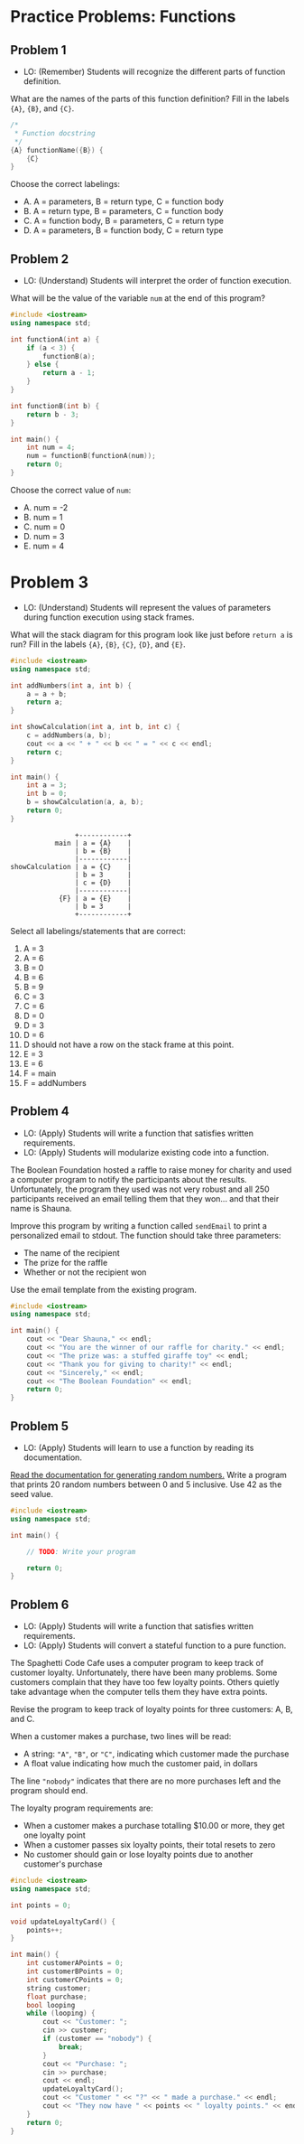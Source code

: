 # Practice Problems: Functions

## Problem 1

- LO: (Remember) Students will recognize the different parts of function definition.

What are the names of the parts of this function definition? Fill in the labels `{A}`, `{B}`, and `{C}`.

```cpp
/*
 * Function docstring
 */
{A} functionName({B}) {
    {C}
}
```

Choose the correct labelings:

- A. A = parameters, B = return type, C = function body
- B. A = return type, B = parameters, C = function body
- C. A = function body, B = parameters, C = return type
- D. A = parameters, B = function body, C = return type

## Problem 2

- LO: (Understand) Students will interpret the order of function execution.

What will be the value of the variable `num` at the end of this program?

```cpp
#include <iostream>
using namespace std;

int functionA(int a) {
    if (a < 3) {
        functionB(a);
    } else {
        return a - 1;
    }
}

int functionB(int b) {
    return b - 3;
}

int main() {
    int num = 4;
    num = functionB(functionA(num));
    return 0;
}
```

Choose the correct value of `num`:

- A. num = -2
- B. num = 1
- C. num = 0
- D. num = 3
- E. num = 4

# Problem 3

- LO: (Understand) Students will represent the values of parameters during function execution using stack frames.

What will the stack diagram for this program look like just before `return a` is run? Fill in the labels `{A}`, `{B}`, `{C}`, `{D}`, and `{E}`.

```cpp
#include <iostream>
using namespace std;

int addNumbers(int a, int b) {
    a = a + b;
    return a;
}

int showCalculation(int a, int b, int c) {
    c = addNumbers(a, b);
    cout << a << " + " << b << " = " << c << endl;
    return c;
}

int main() {
    int a = 3;
    int b = 0;
    b = showCalculation(a, a, b);
    return 0;
}
```

```
                +------------+
           main | a = {A}    |
                | b = {B}    |
                |------------|
showCalculation | a = {C}    |
                | b = 3      |
                | c = {D}    |
                |------------|
            {F} | a = {E}    |
                | b = 3      |
                +------------+
```

Select all labelings/statements that are correct:

1. A = 3
2. A = 6
3. B = 0
4. B = 6
5. B = 9
6. C = 3
7. C = 6
8. D = 0
9. D = 3
10. D = 6
11. D should not have a row on the stack frame at this point.
12. E = 3
13. E = 6
14. F = main
15. F = addNumbers


## Problem 4

- LO: (Apply) Students will write a function that satisfies written requirements.
- LO: (Apply) Students will modularize existing code into a function.

The Boolean Foundation hosted a raffle to raise money for charity and used a computer program to notify the participants about the results. Unfortunately, the program they used was not very robust and all 250 participants received an email telling them that they won... and that their name is Shauna.

Improve this program by writing a function called `sendEmail` to print a personalized email to stdout. The function should take three parameters:

- The name of the recipient
- The prize for the raffle
- Whether or not the recipient won

Use the email template from the existing program.

```cpp
#include <iostream>
using namespace std;

int main() {
    cout << "Dear Shauna," << endl;
    cout << "You are the winner of our raffle for charity." << endl;
    cout << "The prize was: a stuffed giraffe toy" << endl;
    cout << "Thank you for giving to charity!" << endl;
    cout << "Sincerely," << endl;
    cout << "The Boolean Foundation" << endl;
    return 0;
}
```

## Problem 5

- LO: (Apply) Students will learn to use a function by reading its documentation.

[Read the documentation for generating random numbers.](http://www.cplusplus.com/reference/cstdlib/rand/) Write a program that prints 20 random numbers between 0 and 5 inclusive. Use 42 as the seed value.

```cpp
#include <iostream>
using namespace std;

int main() {

    // TODO: Write your program 

    return 0;
}
```

## Problem 6

- LO: (Apply) Students will write a function that satisfies written requirements.
- LO: (Apply) Students will convert a stateful function to a pure function.

The Spaghetti Code Cafe uses a computer program to keep track of customer loyalty. Unfortunately, there have been many problems. Some customers complain that they have too few loyalty points. Others quietly take advantage when the computer tells them they have extra points.

Revise the program to keep track of loyalty points for three customers: A, B, and C.

When a customer makes a purchase, two lines will be read:

- A string: `"A"`, `"B"`, or `"C"`, indicating which customer made the purchase
- A float value indicating how much the customer paid, in dollars

The line `"nobody"` indicates that there are no more purchases left and the program should end.

The loyalty program requirements are:

- When a customer makes a purchase totalling $10.00 or more, they get one loyalty point
- When a customer passes six loyalty points, their total resets to zero
- No customer should gain or lose loyalty points due to another customer's purchase

```cpp
#include <iostream>
using namespace std;

int points = 0;

void updateLoyaltyCard() {
    points++;
}

int main() {
    int customerAPoints = 0;
    int customerBPoints = 0;
    int customerCPoints = 0;
    string customer;
    float purchase;
    bool looping
    while (looping) {
        cout << "Customer: ";
        cin >> customer;
        if (customer == "nobody") {
            break;
        }
        cout << "Purchase: ";
        cin >> purchase;
        cout << endl;
        updateLoyaltyCard();
        cout << "Customer " << "?" << " made a purchase." << endl;
        cout << "They now have " << points << " loyalty points." << endl;
    }
    return 0;
}
```